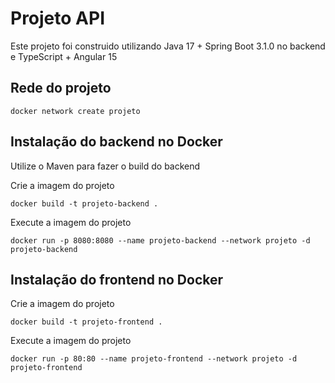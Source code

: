 # Projeto API

Este projeto foi construido utilizando Java 17 + Spring Boot 3.1.0 no backend e TypeScript + Angular 15

## Rede do projeto

<pre><code>docker network create projeto</code></pre>

## Instalação do backend no Docker

Utilize o Maven para fazer o build do backend

Crie a imagem do projeto

<pre><code>docker build -t projeto-backend .</code></pre>

Execute a imagem do projeto

<pre><code>docker run -p 8080:8080 --name projeto-backend --network projeto -d projeto-backend</code></pre>

## Instalação do frontend no Docker

Crie a imagem do projeto

<pre><code>docker build -t projeto-frontend .</code></pre>

Execute a imagem do projeto

<pre><code>docker run -p 80:80 --name projeto-frontend --network projeto -d projeto-frontend</code></pre>
